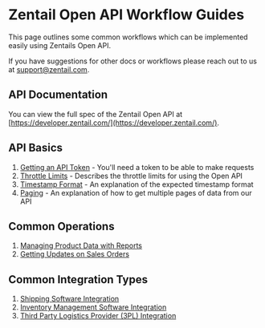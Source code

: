 

# Zentail Open API Workflow Guides

This page outlines some common workflows which can be implemented easily using Zentails Open API.

If you have suggestions for other docs or workflows please reach out to us at [support@zentail.com](mailto:support@zentail.com).

## API Documentation

You can view the full spec of the Zentail Open API at [https://developer.zentail.com/](https://developer.zentail.com/).

## API Basics

1. [Getting an API Token](https://help.zentail.com/open-api/generate-api-token) - You'll need a token to be able to make requests
1. [Throttle Limits](throttle.html) - Describes the throttle limits for using the Open API
1. [Timestamp Format](timestamps.html) - An explanation of the expected timestamp format
1. [Paging](paging.html) - An explanation of how to get multiple pages of data from our API

## Common Operations

1. [Managing Product Data with Reports](https://help.zentail.com/open-api/using-the-reports-endpoint)
1. [Getting Updates on Sales Orders](lastupdatets.html)

## Common Integration Types

1. [Shipping Software Integration](shipping.html)
1. [Inventory Management Software Integration](inventory.html)
1. [Third Party Logistics Provider (3PL) Integration](threepl.html)